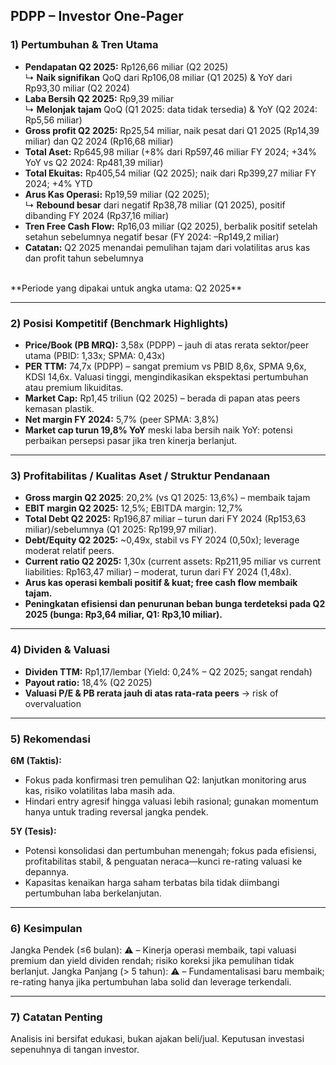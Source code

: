 ## PDPP – Investor One-Pager

### 1) Pertumbuhan & Tren Utama
- **Pendapatan Q2 2025:** Rp126,66 miliar (Q2 2025)  
  ↳ **Naik signifikan** QoQ dari Rp106,08 miliar (Q1 2025) & YoY dari Rp93,30 miliar (Q2 2024)
- **Laba Bersih Q2 2025:** Rp9,39 miliar  
  ↳ **Melonjak tajam** QoQ (Q1 2025: data tidak tersedia) & YoY (Q2 2024: Rp5,56 miliar)
- **Gross profit Q2 2025:** Rp25,54 miliar, naik pesat dari Q1 2025 (Rp14,39 miliar) dan Q2 2024 (Rp16,68 miliar)
- **Total Aset:** Rp645,98 miliar (+8% dari Rp597,46 miliar FY 2024; +34% YoY vs Q2 2024: Rp481,39 miliar)
- **Total Ekuitas:** Rp405,54 miliar (Q2 2025); naik dari Rp399,27 miliar FY 2024; +4% YTD
- **Arus Kas Operasi:** Rp19,59 miliar (Q2 2025);  
  ↳ **Rebound besar** dari negatif Rp38,78 miliar (Q1 2025), positif dibanding FY 2024 (Rp37,16 miliar)
- **Tren Free Cash Flow:** Rp16,03 miliar (Q2 2025), berbalik positif setelah setahun sebelumnya negatif besar (FY 2024: –Rp149,2 miliar)
- **Catatan:** Q2 2025 menandai pemulihan tajam dari volatilitas arus kas dan profit tahun sebelumnya
<br>
**Periode yang dipakai untuk angka utama: Q2 2025**

---

### 2) Posisi Kompetitif (Benchmark Highlights)
- **Price/Book (PB MRQ):** 3,58x (PDPP) – jauh di atas rerata sektor/peer utama (PBID: 1,33x; SPMA: 0,43x)
- **PER TTM:** 74,7x (PDPP) – sangat premium vs PBID 8,6x, SPMA 9,6x, KDSI 14,6x. Valuasi tinggi, mengindikasikan ekspektasi pertumbuhan atau premium likuiditas.
- **Market Cap:** Rp1,45 triliun (Q2 2025) – berada di papan atas peers kemasan plastik.
- **Net margin FY 2024:** 5,7% (peer SPMA: 3,8%)
- **Market cap turun 19,8% YoY** meski laba bersih naik YoY: potensi perbaikan persepsi pasar jika tren kinerja berlanjut.

---

### 3) Profitabilitas / Kualitas Aset / Struktur Pendanaan
- **Gross margin Q2 2025**: 20,2% (vs Q1 2025: 13,6%) – membaik tajam
- **EBIT margin Q2 2025:** 12,5%; EBITDA margin: 12,7%
- **Total Debt Q2 2025:** Rp196,87 miliar – turun dari FY 2024 (Rp153,63 miliar)/sebelumnya (Q1 2025: Rp199,97 miliar).
- **Debt/Equity Q2 2025:** ~0,49x, stabil vs FY 2024 (0,50x); leverage moderat relatif peers.
- **Current ratio Q2 2025:** 1,30x (current assets: Rp211,95 miliar vs current liabilities: Rp163,47 miliar) – moderat, turun dari FY 2024 (1,48x).
- **Arus kas operasi kembali positif & kuat; free cash flow membaik tajam.**
- **Peningkatan efisiensi dan penurunan beban bunga terdeteksi pada Q2 2025 (bunga: Rp3,64 miliar, Q1: Rp3,10 miliar).**

---

### 4) Dividen & Valuasi
- **Dividen TTM:** Rp1,17/lembar (Yield: 0,24% – Q2 2025; sangat rendah)
- **Payout ratio:** 18,4% (Q2 2025)
- **Valuasi P/E & PB rerata jauh di atas rata-rata peers** → risk of overvaluation

---

### 5) Rekomendasi
**6M (Taktis):**  
- Fokus pada konfirmasi tren pemulihan Q2: lanjutkan monitoring arus kas, risiko volatilitas laba masih ada.
- Hindari entry agresif hingga valuasi lebih rasional; gunakan momentum hanya untuk trading reversal jangka pendek.

**5Y (Tesis):**  
- Potensi konsolidasi dan pertumbuhan menengah; fokus pada efisiensi, profitabilitas stabil, & penguatan neraca—kunci re-rating valuasi ke depannya.
- Kapasitas kenaikan harga saham terbatas bila tidak diimbangi pertumbuhan laba berkelanjutan.

---

### 6) Kesimpulan
Jangka Pendek (≤6 bulan): ⚠️ – Kinerja operasi membaik, tapi valuasi premium dan yield dividen rendah; risiko koreksi jika pemulihan tidak berlanjut.
Jangka Panjang (> 5 tahun): ⚠️ – Fundamentalisasi baru membaik; re-rating hanya jika pertumbuhan laba solid dan leverage terkendali.

---

### 7) Catatan Penting
Analisis ini bersifat edukasi, bukan ajakan beli/jual. Keputusan investasi sepenuhnya di tangan investor.
